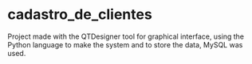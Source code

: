 # cadastro_de_clientes
Project made with the QTDesigner tool for graphical interface, using the Python language to make the system and to store the data, MySQL was used.

